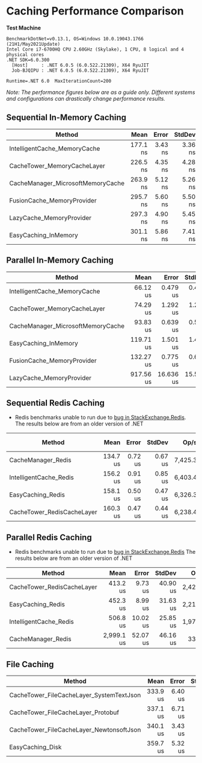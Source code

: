 # Caching Performance Comparison

**Test Machine**

```
BenchmarkDotNet=v0.13.1, OS=Windows 10.0.19043.1766 (21H1/May2021Update)
Intel Core i7-6700HQ CPU 2.60GHz (Skylake), 1 CPU, 8 logical and 4 physical cores
.NET SDK=6.0.300
  [Host]     : .NET 6.0.5 (6.0.522.21309), X64 RyuJIT
  Job-BJQIPU : .NET 6.0.5 (6.0.522.21309), X64 RyuJIT

Runtime=.NET 6.0  MaxIterationCount=200
```

_Note: The performance figures below are as a guide only. Different systems and configurations can drastically change performance results._

## Sequential In-Memory Caching

|                            Method |     Mean |   Error |  StdDev |        Op/s | Ratio | RatioSD |  Gen 0 | Allocated |
|---------------------------------- |---------:|--------:|--------:|------------:|------:|--------:|-------:|----------:|
|      IntelligentCache_MemoryCache | 177.1 ns | 3.43 ns | 3.36 ns | 5,647,113.9 |  0.78 |    0.02 | 0.0279 |      88 B |
|       CacheTower_MemoryCacheLayer | 226.5 ns | 4.35 ns | 4.28 ns | 4,415,623.1 |  1.00 |    0.00 | 0.0229 |      72 B |
| CacheManager_MicrosoftMemoryCache | 263.9 ns | 5.12 ns | 5.26 ns | 3,789,315.3 |  1.16 |    0.03 | 0.0277 |      88 B |
|        FusionCache_MemoryProvider | 295.7 ns | 5.60 ns | 5.50 ns | 3,382,054.7 |  1.31 |    0.04 | 0.1016 |     320 B |
|          LazyCache_MemoryProvider | 297.3 ns | 4.90 ns | 5.45 ns | 3,363,940.7 |  1.31 |    0.04 | 0.1144 |     360 B |
|              EasyCaching_InMemory | 301.1 ns | 5.86 ns | 7.41 ns | 3,321,052.2 |  1.33 |    0.03 | 0.0482 |     152 B |

## Parallel In-Memory Caching

|                            Method |      Mean |     Error |    StdDev |     Op/s | Ratio | RatioSD |    Gen 0 | Allocated |
|---------------------------------- |----------:|----------:|----------:|---------:|------:|--------:|---------:|----------:|
|      IntelligentCache_MemoryCache |  66.12 us |  0.479 us |  0.425 us | 15,124.8 |  0.89 |    0.01 |  29.2969 |     89 KB |
|       CacheTower_MemoryCacheLayer |  74.29 us |  1.292 us |  1.208 us | 13,460.5 |  1.00 |    0.00 |   0.9766 |      3 KB |
| CacheManager_MicrosoftMemoryCache |  93.83 us |  0.639 us |  0.566 us | 10,657.6 |  1.27 |    0.02 |  29.2969 |     89 KB |
|              EasyCaching_InMemory | 119.71 us |  1.501 us |  1.404 us |  8,353.7 |  1.61 |    0.02 |  49.9268 |    151 KB |
|        FusionCache_MemoryProvider | 132.27 us |  0.775 us |  0.605 us |  7,560.2 |  1.79 |    0.02 | 104.2480 |    316 KB |
|          LazyCache_MemoryProvider | 917.56 us | 16.636 us | 15.561 us |  1,089.9 | 12.35 |    0.14 | 118.1641 |    356 KB |


## Sequential Redis Caching

- Redis benchmarks unable to run due to [bug in StackExchange.Redis](https://github.com/StackExchange/StackExchange.Redis/pull/2166).
  The results below are from an older version of .NET

|                     Method |     Mean |   Error |  StdDev |    Op/s | Ratio |  Gen 0 | Gen 1 | Gen 2 | Allocated |
|--------------------------- |---------:|--------:|--------:|--------:|------:|-------:|------:|------:|----------:|
|         CacheManager_Redis | 134.7 us | 0.72 us | 0.67 us | 7,425.3 |  0.84 | 0.7324 |     - |     - |    2376 B |
|     IntelligentCache_Redis | 156.2 us | 0.91 us | 0.85 us | 6,403.4 |  0.97 | 0.9766 |     - |     - |    3456 B |
|          EasyCaching_Redis | 158.1 us | 0.50 us | 0.47 us | 6,326.3 |  0.99 | 0.2441 |     - |     - |    1144 B |
| CacheTower_RedisCacheLayer | 160.3 us | 0.47 us | 0.44 us | 6,238.4 |  1.00 | 0.2441 |     - |     - |     936 B |

## Parallel Redis Caching

- Redis benchmarks unable to run due to [bug in StackExchange.Redis](https://github.com/StackExchange/StackExchange.Redis/pull/2166)
  The results below are from an older version of .NET

|                     Method |       Mean |    Error |   StdDev |    Op/s | Ratio | RatioSD |   Gen 0 |   Gen 1 |  Gen 2 | Allocated |
|--------------------------- |-----------:|---------:|---------:|--------:|------:|--------:|--------:|--------:|-------:|----------:|
| CacheTower_RedisCacheLayer |   413.2 us |  9.73 us | 40.90 us | 2,420.0 |  1.00 |    0.00 | 24.4141 |  9.7656 | 1.9531 | 110.38 KB |
|          EasyCaching_Redis |   452.3 us |  8.99 us | 31.63 us | 2,211.0 |  1.11 |    0.13 | 22.4609 |  9.7656 | 2.9297 | 108.74 KB |
|     IntelligentCache_Redis |   506.8 us | 10.02 us | 25.85 us | 1,973.1 |  1.26 |    0.15 | 72.2656 | 23.9258 | 3.9063 | 332.72 KB |
|         CacheManager_Redis | 2,999.1 us | 52.07 us | 46.16 us |   333.4 |  7.94 |    0.80 | 82.0313 |       - |      - | 241.57 KB |


## File Caching

|                                   Method |     Mean |   Error |  StdDev |    Op/s | Ratio | RatioSD |  Gen 0 |  Gen 1 | Allocated |
|----------------------------------------- |---------:|--------:|--------:|--------:|------:|--------:|-------:|-------:|----------:|
| CacheTower_FileCacheLayer_SystemTextJson | 333.9 us | 6.40 us | 8.32 us | 2,994.5 |  0.99 |    0.03 | 0.9766 | 0.4883 |      3 KB |
|       CacheTower_FileCacheLayer_Protobuf | 337.1 us | 6.71 us | 7.45 us | 2,966.5 |  0.99 |    0.03 | 0.9766 | 0.4883 |      3 KB |
| CacheTower_FileCacheLayer_NewtonsoftJson | 340.1 us | 3.43 us | 3.21 us | 2,940.5 |  1.00 |    0.00 | 2.9297 | 1.4648 |      9 KB |
|                         EasyCaching_Disk | 359.7 us | 5.32 us | 4.97 us | 2,780.4 |  1.06 |    0.02 | 1.4648 |      - |      5 KB |